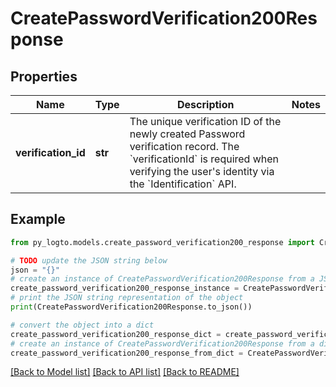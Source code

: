 # CreatePasswordVerification200Response


## Properties

Name | Type | Description | Notes
------------ | ------------- | ------------- | -------------
**verification_id** | **str** | The unique verification ID of the newly created Password verification record. The &#x60;verificationId&#x60; is required when verifying the user&#39;s identity via the &#x60;Identification&#x60; API. | 

## Example

```python
from py_logto.models.create_password_verification200_response import CreatePasswordVerification200Response

# TODO update the JSON string below
json = "{}"
# create an instance of CreatePasswordVerification200Response from a JSON string
create_password_verification200_response_instance = CreatePasswordVerification200Response.from_json(json)
# print the JSON string representation of the object
print(CreatePasswordVerification200Response.to_json())

# convert the object into a dict
create_password_verification200_response_dict = create_password_verification200_response_instance.to_dict()
# create an instance of CreatePasswordVerification200Response from a dict
create_password_verification200_response_from_dict = CreatePasswordVerification200Response.from_dict(create_password_verification200_response_dict)
```
[[Back to Model list]](../README.md#documentation-for-models) [[Back to API list]](../README.md#documentation-for-api-endpoints) [[Back to README]](../README.md)


